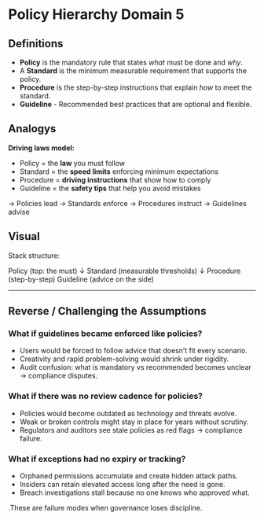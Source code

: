 # Policy Hierarchy Domain 5

## Definitions

- **Policy** is the mandatory rule that states _what_ must be done and _why_.
- A **Standard** is the minimum measurable requirement that supports the policy.
- **Procedure** is the step-by-step instructions that explain _how_ to meet the standard.
- **Guideline** - Recommended best practices that are optional and flexible.

## Analogys

**Driving laws model:**

- Policy = the **law** you must follow
- Standard = the **speed limits** enforcing minimum expectations
- Procedure = **driving instructions** that show how to comply
- Guideline = the **safety tips** that help you avoid mistakes

→ Policies lead → Standards enforce → Procedures instruct → Guidelines advise

## Visual

Stack structure:

Policy (top: the must)
↓
Standard (measurable thresholds)
↓
Procedure (step-by-step)
Guideline (advice on the side)

---

## Reverse / Challenging the Assumptions

### What if guidelines became enforced like policies?

- Users would be forced to follow advice that doesn’t fit every scenario.
- Creativity and rapid problem-solving would shrink under rigidity.
- Audit confusion: what is mandatory vs recommended becomes unclear → compliance disputes.

### What if there was no review cadence for policies?

- Policies would become outdated as technology and threats evolve.
- Weak or broken controls might stay in place for years without scrutiny.
- Regulators and auditors see stale policies as red flags → compliance failure.

### What if exceptions had no expiry or tracking?

- Orphaned permissions accumulate and create hidden attack paths.
- Insiders can retain elevated access long after the need is gone.
- Breach investigations stall because no one knows who approved what.

.These are failure modes when governance loses discipline.
